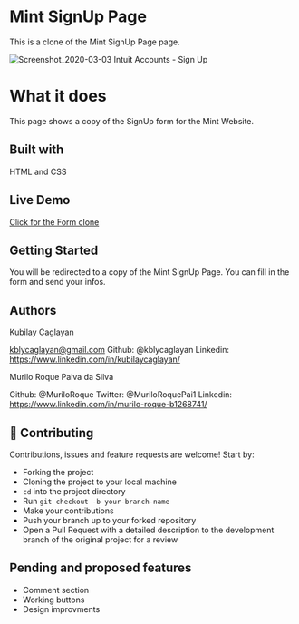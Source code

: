 # Mint SignUp Page
This is a clone of the Mint SignUp Page page.

![Screenshot_2020-03-03 Intuit Accounts - Sign Up](https://user-images.githubusercontent.com/60448833/75763942-29e61c00-5d4e-11ea-8631-8f259c42ea61.png)


# What it does
This page shows a copy of the SignUp form for the Mint Website.

## Built with
HTML and CSS

## Live Demo
[Click for the Form clone](https://rawcdn.githack.com/MuriloRoque/signup-form/3598a9dfce2d2af0f28fe848e748ff37f427efc9/index.html)

## Getting Started
You will be redirected to a copy of the Mint SignUp Page. You can fill in the form and send your infos.

## Authors
Kubilay Caglayan

kblycaglayan@gmail.com
Github: @kblycaglayan
Linkedin: https://www.linkedin.com/in/kubilaycaglayan/

Murilo Roque Paiva da Silva

Github: @MuriloRoque
Twitter: @MuriloRoquePai1
Linkedin: https://www.linkedin.com/in/murilo-roque-b1268741/

## 🤝 Contributing

Contributions, issues and feature requests are welcome! Start by:
* Forking the project
* Cloning the project to your local machine
* `cd` into the project directory
* Run `git checkout -b your-branch-name`
* Make your contributions
* Push your branch up to your forked repository
* Open a Pull Request with a detailed description to the development branch of the original project for a review

## Pending and proposed features
* Comment section
* Working buttons
* Design improvments

